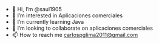 - 👋 Hi, I’m @saul1905
- 👀 I’m interested in  Aplicaciones comerciales
- 🌱 I’m currently learning  Java
- 💞️ I’m looking to collaborate on  aplicaciones  comerciales
- 📫 How to reach me  carlospglima2011@gmail.com

<!---
saul1905/saul1905 is a ✨ special ✨ repository because its `README.md` (this file) appears on your GitHub profile.
You can click the Preview link to take a look at your changes.
--->
